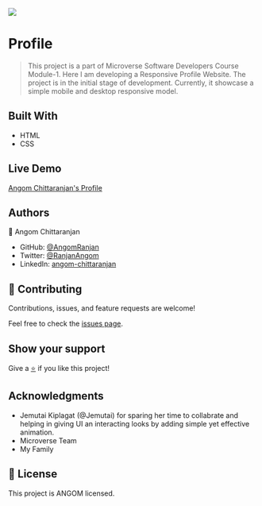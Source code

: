 ![](https://img.shields.io/badge/Microverse-blueviolet)

# Profile

> This project is a part of Microverse Software Developers Course Module-1.
Here I am developing a Responsive Profile Website. The project is in the initial stage of development.
Currently, it showcase a simple mobile and desktop responsive model. 



## Built With

- HTML
- CSS

## Live Demo

[Angom Chittaranjan's Profile](https://angomranjan.github.io/Profile/)

## Authors

👤 Angom Chittaranjan

- GitHub: [@AngomRanjan](https://github.com/AngomRanjan)
- Twitter: [@RanjanAngom](https://twitter.com/RanjanAngom)
- LinkedIn: [angom-chittaranjan](https://linkedin.com/in/angom-chittaranjan)

## 🤝 Contributing

Contributions, issues, and feature requests are welcome!

Feel free to check the [issues page](../../issues/).

## Show your support

Give a [⭐️](../../stargazers) if you like this project!

## Acknowledgments

- Jemutai Kiplagat (@Jemutai) for sparing her time to collabrate and helping in giving
  UI an interacting looks by adding simple yet effective animation.
- Microverse Team
- My Family

## 📝 License

This project is ANGOM licensed.
